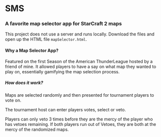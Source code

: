 # SMS
### A favorite map selector app for StarCraft 2 maps

This project does not use a server and runs locally. Download the files and open up the HTML file `mapSelector.html`. 

#### Why a Map Selector App?
Featured on the first Season of the American ThunderLeague hosted by a friend of mine. It allowed players to have a say on what map they wanted to play on, essentially gamifying the map selection process.

##### How does it work?
Maps are selected randomly and then presented for tournament players to vote on.

The tournament host can enter players votes, select or veto.

Players can only veto 3 times before they are the mercy of the player who has vetoes remaining. If both players run out of Vetoes, they are both at the mercy of the randomized maps.
